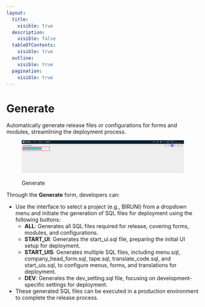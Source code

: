 ```yaml
---
layout:
  title:
    visible: true
  description:
    visible: false
  tableOfContents:
    visible: true
  outline:
    visible: true
  pagination:
    visible: true
---
```


# Generate

Automatically generate release files or configurations for forms and modules, streamlining the deployment process.

<figure><img src="../../.gitbook/assets/dev-module/generate-buttons.png" alt=""><figcaption><p>Generate</p></figcaption></figure>

Through the **Generate** form, developers can:

* Use the interface to select a project (e.g., BIRUNI) from a dropdown menu and initiate the generation of SQL files for deployment using the following buttons:
  * **ALL**: Generates all SQL files required for release, covering forms, modules, and configurations.
  * **START\_UI**: Generates the start\_ui.sql file, preparing the initial UI setup for deployment.
  * **START\_UIS**: Generates multiple SQL files, including menu.sql, company\_head\_form.sql, tape.sql, translate\_code.sql, and start\_uis.sql, to configure menus, forms, and translations for deployment.
  * **DEV**: Generates the dev\_setting.sql file, focusing on development-specific settings for deployment.
* These generated SQL files can be executed in a production environment to complete the release process.
